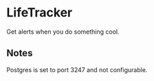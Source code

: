 # LifeTracker
Get alerts when you do something cool.


## Notes
Postgres is set to port 3247 and not configurable.
